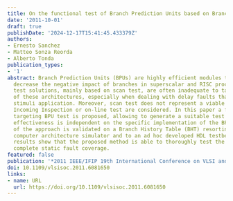 ```yaml
---
title: On the functional test of Branch Prediction Units based on Branch History Table
date: '2011-10-01'
draft: true
publishDate: '2024-12-17T15:41:45.433379Z'
authors:
- Ernesto Sanchez
- Matteo Sonza Reorda
- Alberto Tonda
publication_types:
- '1'
abstract: Branch Prediction Units (BPUs) are highly efficient modules that can significantly
  decrease the negative impact of branches in superscalar and RISC processors. Traditional
  test solutions, mainly based on scan test, are often inadequate to tackle the complexity
  of these architectures, especially when dealing with delay faults that require at-speed
  stimuli application. Moreover, scan test does not represent a viable solution when
  Incoming Inspection or on-line test are considered. In this paper a functional approach
  targeting BPU test is proposed, allowing to generate a suitable test program whose
  effectiveness is independent on the specific implementation of the BPU. The effectiveness
  of the approach is validated on a Branch History Table (BHT) resorting to an open-source
  computer architecture simulator and to an ad hoc developed HDL testbench. Experimental
  results show that the proposed method is able to thoroughly test the BHT, reaching
  complete static fault coverage.
featured: false
publication: '*2011 IEEE/IFIP 19th International Conference on VLSI and System-on-Chip*'
doi: 10.1109/vlsisoc.2011.6081650
links:
- name: URL
  url: https://doi.org/10.1109/vlsisoc.2011.6081650
---
```


